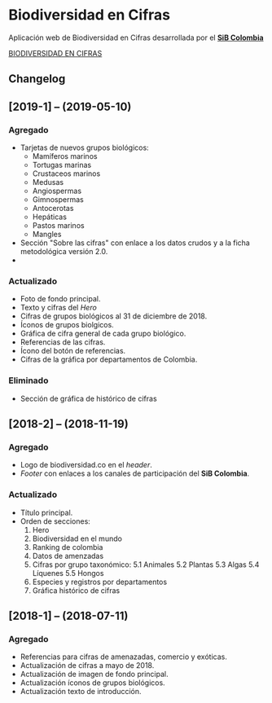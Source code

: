 # Biodiversidad en Cifras


Aplicación web de Biodiversidad en Cifras desarrollada por el **[SiB Colombia](https://www.sibcolombia.net/)** 


[BIODIVERSIDAD EN CIFRAS](https://cifras.biodiversidad.co/)

## Changelog

## [**2019-1**] – (2019-05-10)
### Agregado
- Tarjetas de nuevos grupos biológicos:
    - Mamíferos marinos
    - Tortugas marinas
    - Crustaceos marinos
    - Medusas
    - Angiospermas
    - Gimnospermas
    - Antocerotas
    - Hepáticas
    - Pastos marinos
    - Mangles
- Sección "Sobre las cifras" con enlace a los datos crudos y a la ficha metodológica versión 2.0.
- 
### Actualizado
- Foto de fondo principal.
- Texto y cifras del *Hero*
- Cifras de grupos biológicos al 31 de diciembre de 2018.
- Íconos de grupos biolgicos.
- Gráfica de cifra general de cada grupo biológico.
- Referencias de las cifras.
- Ícono del botón de referencias.
- Cifras de la gráfica por departamentos de Colombia.

### Eliminado
- Sección de gráfica de histórico de cifras

## [**2018-2**] – (2018-11-19)
### Agregado
- Logo de biodiversidad.co en el *header*.
- *Footer* con enlaces a los canales de participación del **SiB Colombia**.

### Actualizado
- Título principal.
- Orden de secciones:
    1. Hero
    2. Biodiversidad en el mundo
    3. Ranking de colombia
    4. Datos de amenzadas
    5. Cifras por grupo taxonómico:
        5.1 Animales
        5.2 Plantas
        5.3 Algas
        5.4 Líquenes
        5.5 Hongos
    6. Especies y registros por departamentos
    7. Gráfica histórico de cifras

## [**2018-1**] – (2018-07-11)
### Agregado
- Referencias para cifras de amenazadas, comercio y exóticas.
- Actualización de cifras a mayo de 2018.
- Actualización de imagen de fondo principal.
- Actualización íconos de grupos biológicos.
- Actualización texto de introducción.

